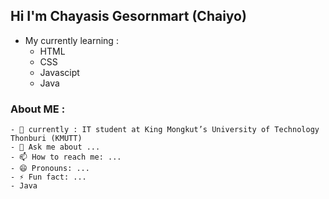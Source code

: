 ## Hi I'm Chayasis Gesornmart (Chaiyo)

- My currently learning :
  - HTML
  - CSS
  - Javascipt
  - Java

### About ME :
    - 🌱 currently : IT student at King Mongkut’s University of Technology Thonburi (KMUTT)
    - 💬 Ask me about ...
    - 📫 How to reach me: ...
    - 😄 Pronouns: ...
    - ⚡ Fun fact: ...
    - Java


